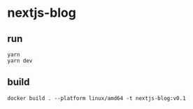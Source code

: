 # nextjs-blog

## run
```
yarn
yarn dev
```
## build
```
docker build . --platform linux/amd64 -t nextjs-blog:v0.1
```
